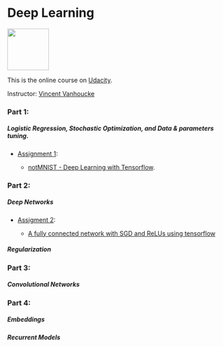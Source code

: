 # Deep Learning 
<img width="95" src="https://github.com/ttungl/Deep-Learning-Google/blob/master/Lesson1/googlelogo.png">

This is the online course on [Udacity](https://www.udacity.com/course/deep-learning--ud730).

Instructor: [Vincent Vanhoucke](https://research.google.com/pubs/VincentVanhoucke.html)

### Part 1: 
##### Logistic Regression, Stochastic Optimization, and Data & parameters tuning. 
* [Assignment 1](https://github.com/tensorflow/tensorflow/blob/master/tensorflow/examples/udacity/1_notmnist.ipynb):

  + [notMNIST - Deep Learning with Tensorflow](https://github.com/ttungl/Deep-Learning-by-Google/blob/master/Lesson1/DeepLearning_assignment_1.ipynb). 

### Part 2:
##### Deep Networks
* [Assigment 2](https://github.com/tensorflow/tensorflow/blob/master/tensorflow/examples/udacity/2_fullyconnected.ipynb):

  + [A fully connected network with SGD and ReLUs using tensorflow](https://github.com/ttungl/Deep-Learning-Google/blob/master/Lesson1/2_fully_connected_network_using_SGD.ipynb)
              
##### Regularization

### Part 3:
##### Convolutional Networks

### Part 4:
##### Embeddings 

##### Recurrent Models
